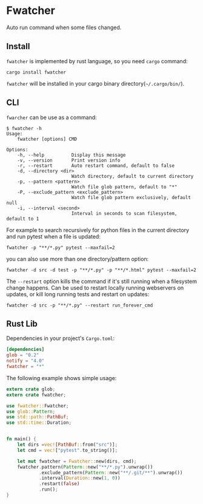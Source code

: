 # Fwatcher

Auto run command when some files changed.


## Install

`fwatcher` is implemented by rust language,
so you need `cargo` command:

```
cargo install fwatcher
```

`fwatcher` will be installed in your cargo binary directory(`~/.cargo/bin/`).


## CLI

`fwarcher` can be use as a command:

```
$ fwatcher -h
Usage:
    fwatcher [options] CMD

Options:
    -h, --help          Display this message
    -v, --version       Print version info
    -r, --restart       Auto restart command, default to false
    -d, --directory <dir>
                        Watch directory, default to current directory
    -p, --pattern <pattern>
                        Watch file glob pattern, default to "*"
    -P, --exclude_pattern <exclude_pattern>
                        Watch file glob pattern exclusively, default null
    -i, --interval <second>
                        Interval in seconds to scan filesystem, default to 1
```

For example to search recursively for python files in the current directory
and run pytest when a file is updated:

```
fwatcher -p "**/*.py" pytest --maxfail=2
```

you can also use more than one directory/pattern option:

```
fwatcher -d src -d test -p "**/*.py" -p "**/*.html" pytest --maxfail=2
```

The `--restart` option kills the command
if it's still running when a filesystem change happens.
Can be used to restart locally running webservers on updates,
or kill long running tests and restart on updates:

```
fwatcher -d src -p "**/*.py" --restart run_forever_cmd
```


## Rust Lib

Dependencies in your project's `Cargo.toml`:

```toml
[dependencies]
glob = "0.2"
notify = "4.0"
fwatcher = "*"
```

The following example shows simple usage:

```rust
extern crate glob;
extern crate fwatcher;

use fwatcher::Fwatcher;
use glob::Pattern;
use std::path::PathBuf;
use std::time::Duration;


fn main() {
    let dirs =vec![PathBuf::from("src")];
    let cmd = vec!["pytest".to_string()];

    let mut fwatcher = Fwatcher::new(dirs, cmd);
    fwatcher.pattern(Pattern::new("**/*.py").unwrap())
            .exclude_pattern(Pattern::new("**/.git/**").unwrap())
            .interval(Duration::new(1, 0))
            .restart(false)
            .run();
}
```
